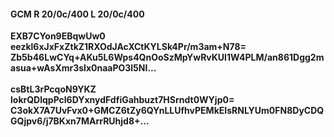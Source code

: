 #### GCM R 20/0c/400 L 20/0c/400
**EXB7CYon9EBqwUw0**<br/>**eezkl6xJxFxZtkZ1RXOdJAcXCtKYLSk4Pr/m3am+N78=**<br/>**Zb5b46LwCYq+AKu5L6Wps4QnOoSzMpYwRvKUl1W4PLM/an861Dgg2masua+wAsXmr3slx0naaPO3l5NI...**<br/><br/>
**csBtL3rPcqoN9YKZ**<br/>**lokrQDlqpPcl6DYxnydFdfiGahbuzt7HSrndt0WYjp0=**<br/>**C3okX7A7UvFvx0+GMCZ6tZy6QYnLLUfhvPEMkEIsRNLYUm0FN8DyCDQGQjpv6/j7BKxn7MArrRUhjd8+...**